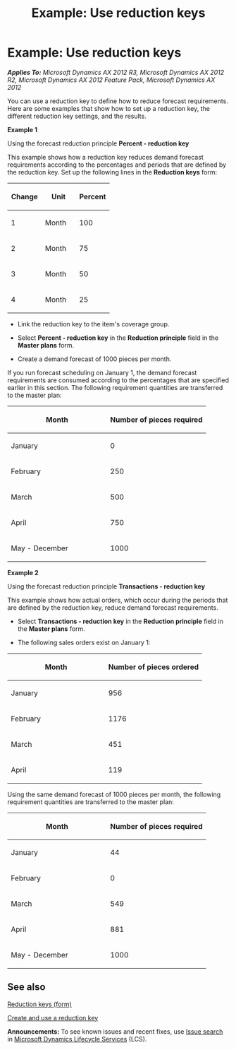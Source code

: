 ﻿---
title: 'Example: Use reduction keys'
TOCTitle: 'Example: Use reduction keys'
ms:assetid: 8bb788fb-cf70-4d5c-b3c0-da747d0c4bba
ms:mtpsurl: https://technet.microsoft.com/en-us/library/Aa498254(v=AX.60)
ms:contentKeyID: 36058474
ms.date: 04/18/2014
mtps_version: v=AX.60
f1_keywords:
- consume forecast
- forecast consumption
- reduce forecast
- forecast reduction
---

# Example: Use reduction keys 


_**Applies To:** Microsoft Dynamics AX 2012 R3, Microsoft Dynamics AX 2012 R2, Microsoft Dynamics AX 2012 Feature Pack, Microsoft Dynamics AX 2012_

You can use a reduction key to define how to reduce forecast requirements. Here are some examples that show how to set up a reduction key, the different reduction key settings, and the results.

**Example 1**

Using the forecast reduction principle **Percent - reduction key**

This example shows how a reduction key reduces demand forecast requirements according to the percentages and periods that are defined by the reduction key. Set up the following lines in the **Reduction keys** form:

<table>
<colgroup>
<col style="width: 33%" />
<col style="width: 33%" />
<col style="width: 33%" />
</colgroup>
<thead>
<tr class="header">
<th><p>Change</p></th>
<th><p>Unit</p></th>
<th><p>Percent</p></th>
</tr>
</thead>
<tbody>
<tr class="odd">
<td><p>1</p></td>
<td><p>Month</p></td>
<td><p>100</p></td>
</tr>
<tr class="even">
<td><p>2</p></td>
<td><p>Month</p></td>
<td><p>75</p></td>
</tr>
<tr class="odd">
<td><p>3</p></td>
<td><p>Month</p></td>
<td><p>50</p></td>
</tr>
<tr class="even">
<td><p>4</p></td>
<td><p>Month</p></td>
<td><p>25</p></td>
</tr>
</tbody>
</table>


  - Link the reduction key to the item's coverage group.

  - Select **Percent - reduction key** in the **Reduction principle** field in the **Master plans** form.

  - Create a demand forecast of 1000 pieces per month.

If you run forecast scheduling on January 1, the demand forecast requirements are consumed according to the percentages that are specified earlier in this section. The following requirement quantities are transferred to the master plan:

<table>
<colgroup>
<col style="width: 50%" />
<col style="width: 50%" />
</colgroup>
<thead>
<tr class="header">
<th><p>Month</p></th>
<th><p>Number of pieces required</p></th>
</tr>
</thead>
<tbody>
<tr class="odd">
<td><p>January</p></td>
<td><p>0</p></td>
</tr>
<tr class="even">
<td><p>February</p></td>
<td><p>250</p></td>
</tr>
<tr class="odd">
<td><p>March</p></td>
<td><p>500</p></td>
</tr>
<tr class="even">
<td><p>April</p></td>
<td><p>750</p></td>
</tr>
<tr class="odd">
<td><p>May - December</p></td>
<td><p>1000</p></td>
</tr>
</tbody>
</table>


**Example 2**

Using the forecast reduction principle **Transactions - reduction key**

This example shows how actual orders, which occur during the periods that are defined by the reduction key, reduce demand forecast requirements.

  - Select **Transactions - reduction key** in the **Reduction principle** field in the **Master plans** form.

  - The following sales orders exist on January 1:

<table>
<colgroup>
<col style="width: 50%" />
<col style="width: 50%" />
</colgroup>
<thead>
<tr class="header">
<th><p>Month</p></th>
<th><p>Number of pieces ordered</p></th>
</tr>
</thead>
<tbody>
<tr class="odd">
<td><p>January</p></td>
<td><p>956</p></td>
</tr>
<tr class="even">
<td><p>February</p></td>
<td><p>1176</p></td>
</tr>
<tr class="odd">
<td><p>March</p></td>
<td><p>451</p></td>
</tr>
<tr class="even">
<td><p>April</p></td>
<td><p>119</p></td>
</tr>
</tbody>
</table>


Using the same demand forecast of 1000 pieces per month, the following requirement quantities are transferred to the master plan:

<table>
<colgroup>
<col style="width: 50%" />
<col style="width: 50%" />
</colgroup>
<thead>
<tr class="header">
<th><p>Month</p></th>
<th><p>Number of pieces required</p></th>
</tr>
</thead>
<tbody>
<tr class="odd">
<td><p>January</p></td>
<td><p>44</p></td>
</tr>
<tr class="even">
<td><p>February</p></td>
<td><p>0</p></td>
</tr>
<tr class="odd">
<td><p>March</p></td>
<td><p>549</p></td>
</tr>
<tr class="even">
<td><p>April</p></td>
<td><p>881</p></td>
</tr>
<tr class="odd">
<td><p>May - December</p></td>
<td><p>1000</p></td>
</tr>
</tbody>
</table>


## See also

[Reduction keys (form)](https://technet.microsoft.com/en-us/library/aa553816\(v=ax.60\))

[Create and use a reduction key](create-and-use-a-reduction-key.md)

  
**Announcements:** To see known issues and recent fixes, use [Issue search](http://go.microsoft.com/fwlink/?linkid=389258) in [Microsoft Dynamics Lifecycle Services](http://go.microsoft.com/fwlink/?linkid=306505) (LCS).

